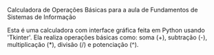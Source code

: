Calculadora de Operações Básicas para a aula de Fundamentos de Sistemas de Informação

Esta é uma calculadora com interface gráfica feita em Python usando 'Tkinter'. 
Ela realiza operações básicas como: soma (+), subtração (-), multiplicação (*), divisão (/) e potenciação (^).

